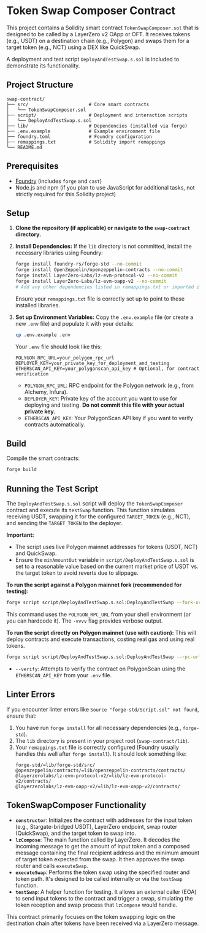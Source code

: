 # Token Swap Composer Contract

This project contains a Solidity smart contract `TokenSwapComposer.sol` that is designed to be called by a LayerZero v2 OApp or OFT. It receives tokens (e.g., USDT) on a destination chain (e.g., Polygon) and swaps them for a target token (e.g., NCT) using a DEX like QuickSwap.

A deployment and test script `DeployAndTestSwap.s.sol` is included to demonstrate its functionality.

## Project Structure

```
swap-contract/
├── src/                      # Core smart contracts
│   └── TokenSwapComposer.sol
├── script/                   # Deployment and interaction scripts
│   └── DeployAndTestSwap.s.sol
├── lib/                      # Dependencies (installed via forge)
├── .env.example              # Example environment file
├── foundry.toml              # Foundry configuration
├── remappings.txt            # Solidity import remappings
└── README.md
```

## Prerequisites

- [Foundry](https://getfoundry.sh/) (includes `forge` and `cast`)
- Node.js and npm (if you plan to use JavaScript for additional tasks, not strictly required for this Solidity project)

## Setup

1.  **Clone the repository (if applicable) or navigate to the `swap-contract` directory.**

2.  **Install Dependencies:**
    If the `lib` directory is not committed, install the necessary libraries using Foundry:
    ```bash
    forge install foundry-rs/forge-std --no-commit
    forge install OpenZeppelin/openzeppelin-contracts --no-commit
    forge install LayerZero-Labs/lz-evm-protocol-v2 --no-commit
    forge install LayerZero-Labs/lz-evm-oapp-v2 --no-commit
    # Add any other dependencies listed in remappings.txt or imported in contracts
    ```
    Ensure your `remappings.txt` file is correctly set up to point to these installed libraries.

3.  **Set up Environment Variables:**
    Copy the `.env.example` file (or create a new `.env` file) and populate it with your details:
    ```bash
    cp .env.example .env
    ```
    Your `.env` file should look like this:
    ```
    POLYGON_RPC_URL=your_polygon_rpc_url
    DEPLOYER_KEY=your_private_key_for_deployment_and_testing
    ETHERSCAN_API_KEY=your_polygonscan_api_key # Optional, for contract verification
    ```
    -   `POLYGON_RPC_URL`: RPC endpoint for the Polygon network (e.g., from Alchemy, Infura).
    -   `DEPLOYER_KEY`: Private key of the account you want to use for deploying and testing. **Do not commit this file with your actual private key.**
    -   `ETHERSCAN_API_KEY`: Your PolygonScan API key if you want to verify contracts automatically.

## Build

Compile the smart contracts:
```bash
forge build
```

## Running the Test Script

The `DeployAndTestSwap.s.sol` script will deploy the `TokenSwapComposer` contract and execute its `testSwap` function. This function simulates receiving USDT, swapping it for the configured `TARGET_TOKEN` (e.g., NCT), and sending the `TARGET_TOKEN` to the deployer.

**Important:**
-   The script uses live Polygon mainnet addresses for tokens (USDT, NCT) and QuickSwap.
-   Ensure the `minAmountOut` variable in `script/DeployAndTestSwap.s.sol` is set to a reasonable value based on the current market price of USDT vs. the target token to avoid reverts due to slippage.

**To run the script against a Polygon mainnet fork (recommended for testing):**
```bash
forge script script/DeployAndTestSwap.s.sol:DeployAndTestSwap --fork-url $POLYGON_RPC_URL --broadcast -vvvv
```
This command uses the `POLYGON_RPC_URL` from your shell environment (or you can hardcode it). The `-vvvv` flag provides verbose output.

**To run the script directly on Polygon mainnet (use with caution):**
This will deploy contracts and execute transactions, costing real gas and using real tokens.
```bash
forge script script/DeployAndTestSwap.s.sol:DeployAndTestSwap --rpc-url $POLYGON_RPC_URL --broadcast --verify -vvvv
```
-   `--verify`: Attempts to verify the contract on PolygonScan using the `ETHERSCAN_API_KEY` from your `.env` file.

## Linter Errors

If you encounter linter errors like `Source "forge-std/Script.sol" not found`, ensure that:
1.  You have run `forge install` for all necessary dependencies (e.g., `forge-std`).
2.  The `lib` directory is present in your project root (`swap-contract/lib`).
3.  Your `remappings.txt` file is correctly configured (Foundry usually handles this well after `forge install`). It should look something like:
    ```
    forge-std/=lib/forge-std/src/
    @openzeppelin/contracts/=lib/openzeppelin-contracts/contracts/
    @layerzerolabs/lz-evm-protocol-v2/=lib/lz-evm-protocol-v2/contracts/
    @layerzerolabs/lz-evm-oapp-v2/=lib/lz-evm-oapp-v2/contracts/
    ```

## TokenSwapComposer Functionality

-   **`constructor`**: Initializes the contract with addresses for the input token (e.g., Stargate-bridged USDT), LayerZero endpoint, swap router (QuickSwap), and the target token to swap into.
-   **`lzCompose`**: The main function called by LayerZero. It decodes the incoming message to get the amount of input token and a composed message containing the final recipient address and the minimum amount of target token expected from the swap. It then approves the swap router and calls `executeSwap`.
-   **`executeSwap`**: Performs the token swap using the specified router and token path. It's designed to be called internally or via the `testSwap` function.
-   **`testSwap`**: A helper function for testing. It allows an external caller (EOA) to send input tokens to the contract and trigger a swap, simulating the token reception and swap process that `lzCompose` would handle.

This contract primarily focuses on the token swapping logic on the destination chain after tokens have been received via a LayerZero message.
